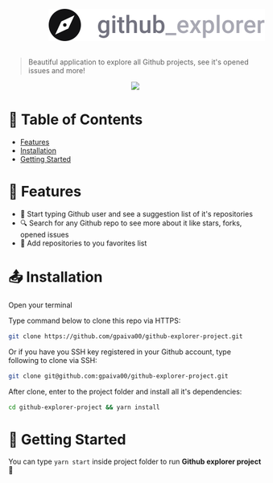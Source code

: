 <p align="center">
  <img src="./src/assets/logo.svg" style="margin: 16px 80px"/>
</p>

> Beautiful application to explore all Github projects, see it's opened issues and more!

<p align="center">
  <img src="./src/assets/demo.gif?raw=true" />
</p>

# :page_facing_up: Table of Contents

* [Features](#rocket-features)
* [Installation](#)
* [Getting Started](#runner-getting-started)

# :rocket: Features

* 👤 Start typing Github user and see a suggestion list of it's repositories
* 🔍 Search for any Github repo to see more about it like stars, forks, opened issues
* 💜 Add repositories to you favorites list

# :outbox_tray: Installation
Open your terminal

Type command below to clone this repo via HTTPS:
```bash
git clone https://github.com/gpaiva00/github-explorer-project.git
```
Or if you have you SSH key registered in your Github account, type following to clone via SSH:
```bash
git clone git@github.com:gpaiva00/github-explorer-project.git
```

After clone, enter to the project folder and install all it's dependencies:
```bash
cd github-explorer-project && yarn install
```

# :runner: Getting Started
You can type ```yarn start``` inside project folder to run **Github explorer project** 🎉

